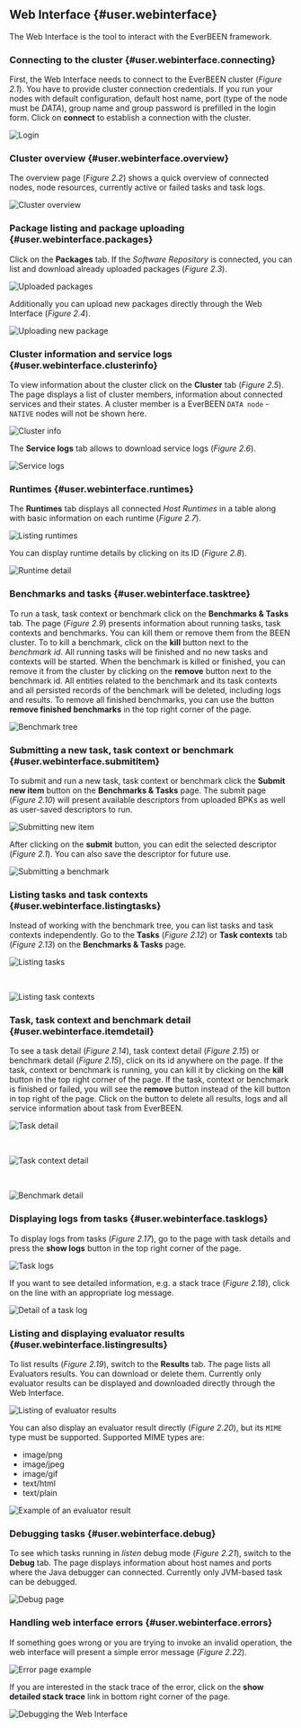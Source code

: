 ## Web Interface {#user.webinterface}

The Web Interface is the tool to interact with the EverBEEN framework.
   

### Connecting to the cluster {#user.webinterface.connecting}
First, the Web Interface needs to connect to the EverBEEN cluster (*Figure 2.1*). You have to provide cluster connection credentials. If you run your nodes with default configuration, default host name, port (type of the node must be *DATA*), group name and group password is prefilled in the login form. Click on **connect** to establish a connection with the cluster.

![Login](images/wi/login_page_01.png)



### Cluster overview {#user.webinterface.overview}
The overview page (*Figure 2.2*) shows a quick overview of connected nodes, node resources, currently active or failed tasks and task logs.

![Cluster overview](images/wi/overview_01.png)



### Package listing and package uploading {#user.webinterface.packages}
Click on the **Packages** tab. If the *Software Repository* is connected, you can list and download already uploaded packages (*Figure 2.3*).

![Uploaded packages](images/wi/packages_listing_01.png)

Additionally you can upload new packages directly through the Web Interface (*Figure 2.4*).

![Uploading new package](images/wi/packages_uploading_01.png)



### Cluster information and service logs {#user.webinterface.clusterinfo}
To view information about the cluster click on the **Cluster** tab (*Figure 2.5*). The page displays a list of cluster members, information about connected services and their states. A cluster member is a EverBEEN `DATA node` - `NATIVE` nodes will not be shown here.

![Cluster info](images/wi/cluster_01.png)

The **Service logs** tab allows to download service logs (*Figure 2.6*).

![Service logs](images/wi/service_logs_01.png)




### Runtimes {#user.webinterface.runtimes}
The **Runtimes** tab displays all connected *Host Runtimes* in a table along with basic information on each runtime (*Figure 2.7*). 

![Listing runtimes](images/wi/runtimes_01.png)

You can display runtime details by clicking on its ID (*Figure 2.8*).

![Runtime detail](images/wi/runtime_detail_01.png)




### Benchmarks and tasks {#user.webinterface.tasktree}
To run a task, task context or benchmark click on the **Benchmarks & Tasks** tab. The page (*Figure 2.9*) presents information about running tasks, task contexts and benchmarks. You can kill them or remove them from the BEEN cluster. To to kill a benchmark, click on the **kill** button next to the *benchmark id*. All running tasks will be finished and no new tasks and contexts will be started. When the benchmark is killed or finished, you can remove it from the cluster by clicking on the **remove** button next to the benchmark id. All entities related to the benchmark and its task contexts and all persisted records of the benchmark will be deleted, including logs and results. To remove all finished benchmarks, you can use the button **remove finished benchmarks** in the top right corner of the page.

![Benchmark tree](images/wi/benchmark_tasks__benchmark_tree_01.png)



### Submitting a new task, task context or benchmark {#user.webinterface.submititem}
To submit and run a new task, task context or benchmark click the **Submit new item** button on the **Benchmarks & Tasks** page. The submit page (*Figure 2.10*) will present available descriptors from uploaded BPKs as well as user-saved descriptors to run.
 
![Submitting new item](images/wi/benchmark_tasks__submit_new_item_01.png)

After clicking on the **submit** button, you can edit the selected descriptor (*Figure 2.1*). You can also save the descriptor for future use.

![Submitting a benchmark](images/wi/submit_benchmark_01.png)



### Listing tasks and task contexts {#user.webinterface.listingtasks}
Instead of working with the benchmark tree, you can list tasks and task contexts independently. Go to the **Tasks** (*Figure 2.12*) or **Task contexts** tab (*Figure 2.13*) on the **Benchmarks & Tasks** page. 

![Listing tasks](images/wi/benchmark_tasks__tasks_01.png)

&nbsp;&nbsp;&nbsp;&nbsp;<br/>

![Listing task contexts](images/wi/benchmark_tasks__task_contexts_01.png)



### Task, task context and benchmark detail {#user.webinterface.itemdetail}
To see a task detail (*Figure 2.14*), task context detail (*Figure 2.15*) or benchmark detail (*Figure 2.15*), click on its id anywhere on the page. If the task, context or benchmark is running, you can kill it by clicking on the **kill** button in the top right corner of the page. If the task, context or benchmark is finished or failed, you will see the **remove** button instead of the kill button in top right of the page. Click on the button to delete all results, logs and all service information about task from EverBEEN.

![Task detail](images/wi/task_detail_01.png)

&nbsp;&nbsp;&nbsp;&nbsp;<br/>

![Task context detail](images/wi/task_context_detail_01.png)

&nbsp;&nbsp;&nbsp;&nbsp;<br/>

![Benchmark detail](images/wi/benchmark_detail_01.png)





### Displaying logs from tasks {#user.webinterface.tasklogs}
To display logs from tasks (*Figure 2.17*), go to the page with task details and press the **show logs** button in the top right corner of the page. 

![Task logs](images/wi/task_logs_detail_01.png)

If you want to see detailed information, e.g. a stack trace (*Figure 2.18*), click on the line with an appropriate log message.

![Detail of a task log](images/wi/task_log_detail_01.png)




### Listing and displaying evaluator results {#user.webinterface.listingresults}
To list results (*Figure 2.19*), switch to the **Results** tab. The page lists all Evaluators results. You can download or delete them. Currently only evaluator results can be displayed and downloaded directly through the Web Interface.

![Listing of evaluator results](images/wi/results_01.png)

You can also display an evaluator result directly (*Figure 2.20*), but its `MIME` type must be supported. Supported MIME types are:

* image/png
* image/jpeg
* image/gif
* text/html
* text/plain
 
![Example of an evaluator result](images/wi/evaluator_result_example_01.png)


### Debugging tasks {#user.webinterface.debug}
To see which tasks running in *listen* debug mode (*Figure 2.21*), switch to the **Debug** tab. The page displays information about host names and ports where the Java debugger can connected. Currently only JVM-based task can be debugged.

![Debug page](images/wi/debug_01.png)



### Handling web interface errors {#user.webinterface.errors}
If something goes wrong or you are trying to invoke an invalid operation, the web interface will present a simple error message (*Figure 2.22*).

![Error page example](images/wi/example_error_page_01.png)

If you are interested in the stack trace of the error, click on the **show detailed stack trace** link in bottom right corner of the page.

![Debugging the Web Interface](images/wi/example_been_debug_page_01.png)
